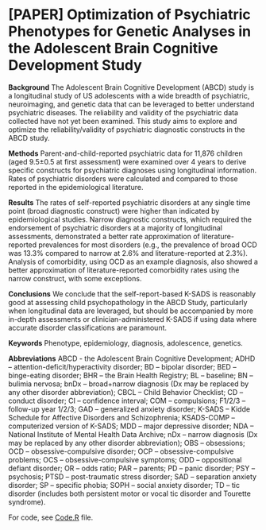 # [PAPER] Optimization of Psychiatric Phenotypes for Genetic Analyses in the Adolescent Brain Cognitive Development Study

**Background**
The Adolescent Brain Cognitive Development (ABCD) study is a longitudinal study of US adolescents with a wide breadth of psychiatric, neuroimaging, and genetic data that can be leveraged to better understand psychiatric diseases. The reliability and validity of the psychiatric data collected have not yet been examined. This study aims to explore and optimize the reliability/validity of psychiatric diagnostic constructs in the ABCD study.

**Methods**
Parent-and-child-reported psychiatric data for 11,876 children (aged 9.5±0.5 at first assessment) were examined over 4 years to derive specific constructs for psychiatric diagnoses using longitudinal information. Rates of psychiatric disorders were calculated and compared to those reported in the epidemiological literature.

**Results**
The rates of self-reported psychiatric disorders at any single time point (broad diagnostic construct) were higher than indicated by epidemiological studies. Narrow diagnostic constructs, which required the endorsement of psychiatric disorders at a majority of longitudinal assessments, demonstrated a better rate approximation of literature-reported prevalences for most disorders (e.g., the prevalence of broad OCD was 13.3% compared to narrow at 2.6% and literature-reported at 2.3%). Analysis of comorbidity, using OCD as an example diagnosis, also showed a better approximation of literature-reported comorbidity rates using the narrow construct, with some exceptions. 

**Conclusions**
We conclude that the self-report-based K-SADS is reasonably good at assessing child psychopathology in the ABCD Study, particularly when longitudinal data are leveraged, but should be accompanied by more in-depth assessments or clinician-administered K-SADS if using data where accurate disorder classifications are paramount.

**Keywords**
Phenotype, epidemiology, diagnosis, adolescence, genetics.

**Abbreviations**
ABCD - the Adolescent Brain Cognitive Development; ADHD – attention-deficit/hyperactivity disorder; BD – bipolar disorder; BED – binge-eating disorder; BHR – the Brain Health Registry; BL – baseline; BN – bulimia nervosa; bnDx – broad+narrow diagnosis (Dx may be replaced by any other disorder abbreviation); CBCL – Child Behavior Checklist; CD – conduct disorder; CI – confidence interval; COM – compulsions; F1/2/3 – follow-up year 1/2/3; GAD – generalized anxiety disorder; K-SADS – Kidde Schedule for Affective Disorders and Schizophrenia; KSADS-COMP – computerized version of K-SADS; MDD – major depressive disorder; NDA – National Institute of Mental Health Data Archive; nDx – narrow diagnosis (Dx may be replaced by any other disorder abbreviation); OBS – obsessions; OCD – obsessive-compulsive disorder; OCP – obsessive-compulsive problems; OCS – obsessive-compulsive symptoms; ODD – oppositional defiant disorder; OR – odds ratio; PAR – parents; PD – panic disorder; PSY – psychosis; PTSD – post-traumatic stress disorder; SAD – separation anxiety disorder; SP – specific phobia; SOPH – social anxiety disorder; TD – tic disorder (includes both persistent motor or vocal tic disorder and Tourette syndrome).


For code, see [Code.R](Code.R) file.

